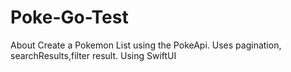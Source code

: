 # Poke-Go-Test

About
Create a Pokemon List using the PokeApi. Uses pagination, searchResults,filter result. Using SwiftUI

